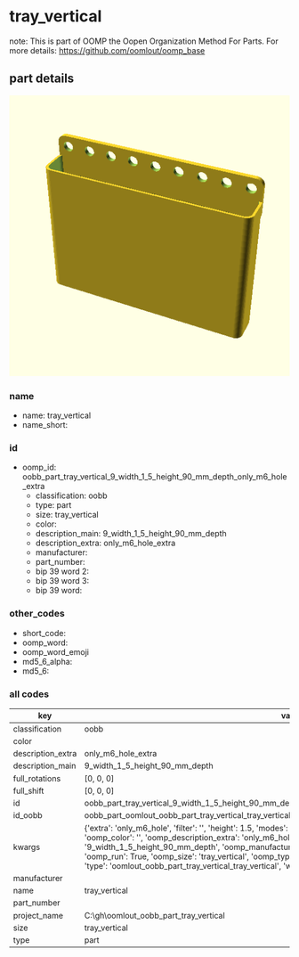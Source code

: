# tray_vertical  

note: This is part of OOMP the Oopen Organization Method For Parts. For more details: https://github.com/oomlout/oomp_base

##  part details
  

[![](3dpr.png)](3dpr.png)





### name
* name: tray_vertical
* name_short: 
### id
* oomp_id: oobb_part_tray_vertical_9_width_1_5_height_90_mm_depth_only_m6_hole_extra
  * classification: oobb
  * type: part
  * size: tray_vertical
  * color: 
  * description_main: 9_width_1_5_height_90_mm_depth
  * description_extra: only_m6_hole_extra
  * manufacturer: 
  * part_number: 
  * bip 39 word 2: 
  * bip 39 word 3: 
  * bip 39 word: 

### other_codes
* short_code: 
* oomp_word: 
* oomp_word_emoji 
* md5_6_alpha: 
* md5_6: 









### all codes 
| key | value |  
| --- | --- |  
| classification | oobb |  
| color |  |  
| description_extra | only_m6_hole_extra |  
| description_main | 9_width_1_5_height_90_mm_depth |  
| full_rotations | [0, 0, 0] |  
| full_shift | [0, 0, 0] |  
| id | oobb_part_tray_vertical_9_width_1_5_height_90_mm_depth_only_m6_hole_extra |  
| id_oobb | oobb_part_oomlout_oobb_part_tray_vertical_tray_vertical_9_width_1_5_height_90_mm_depth_only_m6_hole_extra |  
| kwargs | {'extra': 'only_m6_hole', 'filter': '', 'height': 1.5, 'modes': ['3dpr'], 'navigation': True, 'oomp_classification': 'oobb', 'oomp_color': '', 'oomp_description_extra': 'only_m6_hole_extra', 'oomp_description_main': '9_width_1_5_height_90_mm_depth', 'oomp_manufacturer': '', 'oomp_mode': 'oobb', 'oomp_part_number': '', 'oomp_run': True, 'oomp_size': 'tray_vertical', 'oomp_type': 'part', 'overwrite': False, 'thickness': 90, 'typ': 'all', 'type': 'oomlout_oobb_part_tray_vertical_tray_vertical', 'width': 9} |  
| manufacturer |  |  
| name | tray_vertical |  
| part_number |  |  
| project_name | C:\gh\oomlout_oobb_part_tray_vertical |  
| size | tray_vertical |  
| type | part |  
